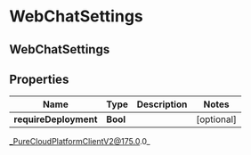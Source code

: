 # WebChatSettings

## WebChatSettings

## Properties

|Name | Type | Description | Notes|
|------------ | ------------- | ------------- | -------------|
| **requireDeployment** | **Bool** |  | [optional] |



_PureCloudPlatformClientV2@175.0.0_
